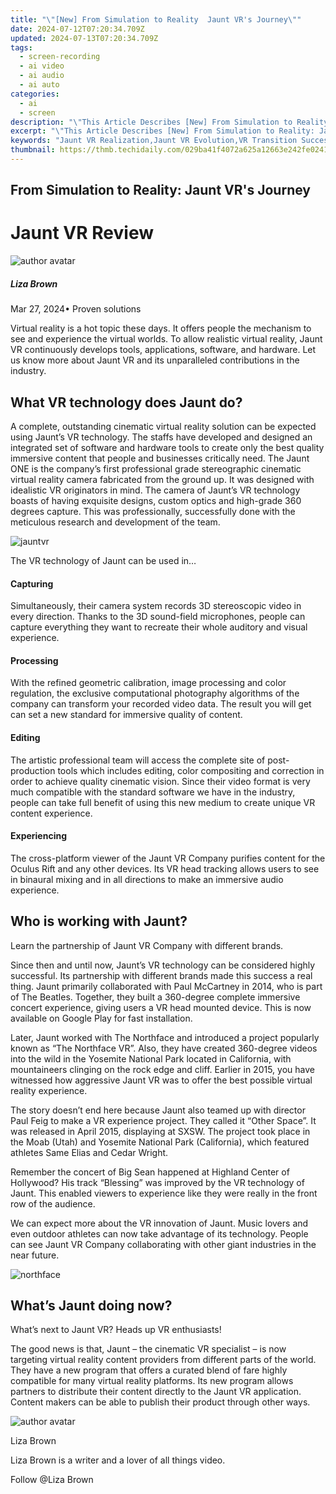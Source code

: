 ```yaml
---
title: "\"[New] From Simulation to Reality  Jaunt VR's Journey\""
date: 2024-07-12T07:20:34.709Z
updated: 2024-07-13T07:20:34.709Z
tags: 
  - screen-recording
  - ai video
  - ai audio
  - ai auto
categories: 
  - ai
  - screen
description: "\"This Article Describes [New] From Simulation to Reality: Jaunt VR's Journey\""
excerpt: "\"This Article Describes [New] From Simulation to Reality: Jaunt VR's Journey\""
keywords: "Jaunt VR Realization,Jaunt VR Evolution,VR Transition Success,Jaunt VR Innovation,Jaunt VR Achievement,VR Journey to Reality,Jaunt VR Advancement"
thumbnail: https://thmb.techidaily.com/029ba41f4072a625a12663e242fe0241f864e3cc7e4fb5de060add9d7faf8df5.jpg
---
```


## From Simulation to Reality: Jaunt VR's Journey

# Jaunt VR Review
![author avatar](https://lh5.googleusercontent.com/-AIMmjowaFs4/AAAAAAAAAAI/AAAAAAAAABc/Y5UmwDaI7HU/s250-c-k/photo.jpg)

##### Liza Brown

 Mar 27, 2024• Proven solutions

 Virtual reality is a hot topic these days. It offers people the mechanism to see and experience the virtual worlds. To allow realistic virtual reality, Jaunt VR continuously develops tools, applications, software, and hardware. Let us know more about Jaunt VR and its unparalleled contributions in the industry.

## What VR technology does Jaunt do?

 A complete, outstanding cinematic virtual reality solution can be expected using Jaunt’s VR technology. The staffs have developed and designed an integrated set of software and hardware tools to create only the best quality immersive content that people and businesses critically need. The Jaunt ONE is the company’s first professional grade stereographic cinematic virtual reality camera fabricated from the ground up. It was designed with idealistic VR originators in mind. The camera of Jaunt’s VR technology boasts of having exquisite designs, custom optics and high-grade 360 degrees capture. This was professionally, successfully done with the meticulous research and development of the team.

![jauntvr](https://images.wondershare.com/filmora/resource/jauntvr.jpg)

 The VR technology of Jaunt can be used in…

#### Capturing

 Simultaneously, their camera system records 3D stereoscopic video in every direction. Thanks to the 3D sound-field microphones, people can capture everything they want to recreate their whole auditory and visual experience.

#### Processing

 With the refined geometric calibration, image processing and color regulation, the exclusive computational photography algorithms of the company can transform your recorded video data. The result you will get can set a new standard for immersive quality of content.

#### Editing

 The artistic professional team will access the complete site of post-production tools which includes editing, color compositing and correction in order to achieve quality cinematic vision. Since their video format is very much compatible with the standard software we have in the industry, people can take full benefit of using this new medium to create unique VR content experience.

#### Experiencing

 The cross-platform viewer of the Jaunt VR Company purifies content for the Oculus Rift and any other devices. Its VR head tracking allows users to see in binaural mixing and in all directions to make an immersive audio experience.

## Who is working with Jaunt?

 Learn the partnership of Jaunt VR Company with different brands.

 Since then and until now, Jaunt’s VR technology can be considered highly successful. Its partnership with different brands made this success a real thing. Jaunt primarily collaborated with Paul McCartney in 2014, who is part of The Beatles. Together, they built a 360-degree complete immersive concert experience, giving users a VR head mounted device. This is now available on Google Play for fast installation.

 Later, Jaunt worked with The Northface and introduced a project popularly known as “The Northface VR”. Also, they have created 360-degree videos into the wild in the Yosemite National Park located in California, with mountaineers clinging on the rock edge and cliff. Earlier in 2015, you have witnessed how aggressive Jaunt VR was to offer the best possible virtual reality experience.

 The story doesn’t end here because Jaunt also teamed up with director Paul Feig to make a VR experience project. They called it “Other Space”. It was released in April 2015, displaying at SXSW. The project took place in the Moab (Utah) and Yosemite National Park (California), which featured athletes Same Elias and Cedar Wright.

 Remember the concert of Big Sean happened at Highland Center of Hollywood? His track “Blessing” was improved by the VR technology of Jaunt. This enabled viewers to experience like they were really in the front row of the audience.

 We can expect more about the VR innovation of Jaunt. Music lovers and even outdoor athletes can now take advantage of its technology. People can see Jaunt VR Company collaborating with other giant industries in the near future.

![northface](https://images.wondershare.com/filmora/resource/northface.jpg)

## What’s Jaunt doing now?

 What’s next to Jaunt VR? Heads up VR enthusiasts!

 The good news is that, Jaunt – the cinematic VR specialist – is now targeting virtual reality content providers from different parts of the world. They have a new program that offers a curated blend of fare highly compatible for many virtual reality platforms. Its new program allows partners to distribute their content directly to the Jaunt VR application. Content makers can be able to publish their product through other ways.

![author avatar](https://lh5.googleusercontent.com/-AIMmjowaFs4/AAAAAAAAAAI/AAAAAAAAABc/Y5UmwDaI7HU/s250-c-k/photo.jpg)

Liza Brown

Liza Brown is a writer and a lover of all things video.

Follow @Liza Brown


<ins class="adsbygoogle"
     style="display:block"
     data-ad-format="autorelaxed"
     data-ad-client="ca-pub-7571918770474297"
     data-ad-slot="1223367746"></ins>



<ins class="adsbygoogle"
     style="display:block"
     data-ad-client="ca-pub-7571918770474297"
     data-ad-slot="8358498916"
     data-ad-format="auto"
     data-full-width-responsive="true"></ins>





